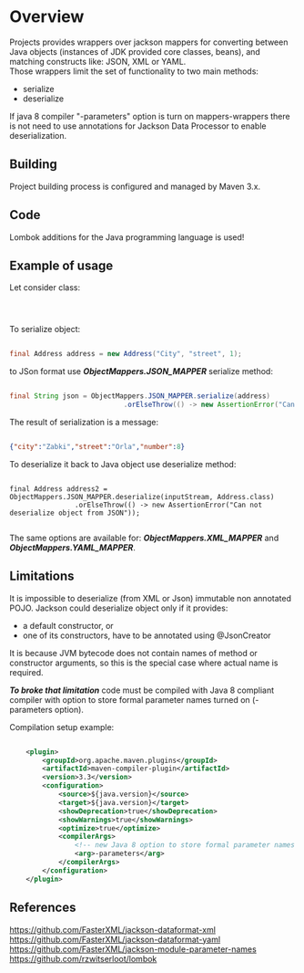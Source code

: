 # Overview

Projects provides wrappers over jackson mappers for converting between 
Java objects (instances of JDK provided core classes, beans), and matching constructs like: JSON, XML or YAML. <br/>
Those wrappers limit the set of functionality to two main methods:

  - serialize
  - deserialize

If java 8 compiler "-parameters" option is turn on mappers-wrappers there is not need to use annotations for 
Jackson Data Processor to enable deserialization.
 
## Building

Project building process is configured and managed by Maven 3.x.

## Code

Lombok additions for the Java programming language is used!

## Example of usage

Let consider class:

```



```

To serialize object:

```java

final Address address = new Address("City", "street", 1);

```

to JSon format use ***ObjectMappers.JSON_MAPPER*** serialize method:

```java

final String json = ObjectMappers.JSON_MAPPER.serialize(address)
                            .orElseThrow(() -> new AssertionError("Can not serialize object to JSON"));
```

The result of serialization is a message:

```json

{"city":"Zabki","street":"Orla","number":8}

```

To deserialize it back to Java object use deserialize method:


```

final Address address2 = ObjectMappers.JSON_MAPPER.deserialize(inputStream, Address.class)
                .orElseThrow(() -> new AssertionError("Can not deserialize object from JSON"));
                                  
```

The same options are available for: ***ObjectMappers.XML_MAPPER*** and ***ObjectMappers.YAML_MAPPER***.

## Limitations

It is impossible to deserialize (from XML or Json) immutable non annotated POJO.
Jackson could deserialize object only if it provides:

- a default constructor, or
- one of its constructors, have to be annotated using @JsonCreator

It is because JVM bytecode does not contain names of method or constructor arguments, so this is the special case where actual name is required. 


***To broke that limitation*** code must be compiled with Java 8 compliant compiler with option to store formal 
parameter names turned on (-parameters option).

Compilation setup example:

```xml

    <plugin>
        <groupId>org.apache.maven.plugins</groupId>
        <artifactId>maven-compiler-plugin</artifactId>
        <version>3.3</version>
        <configuration>
            <source>${java.version}</source>
            <target>${java.version}</target>
            <showDeprecation>true</showDeprecation>
            <showWarnings>true</showWarnings>
            <optimize>true</optimize>
            <compilerArgs>
                <!-- new Java 8 option to store formal parameter names of methods and constructors -->
                <arg>-parameters</arg>
            </compilerArgs>
        </configuration>
    </plugin>

```

## References

https://github.com/FasterXML/jackson-dataformat-xml  
https://github.com/FasterXML/jackson-dataformat-yaml  
https://github.com/FasterXML/jackson-module-parameter-names  
https://github.com/rzwitserloot/lombok

